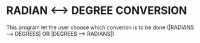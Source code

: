 # RADIAN <--> DEGREE CONVERSION
This program let the user choose which converion is to be done (|RADIANS --> DEGREES| OR |DEGREES --> RADIANS|)
